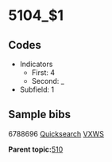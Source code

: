 # 5104\_$1

## Codes

-   Indicators
    -   First: 4
    -   Second: \_
-   Subfield: 1

## Sample bibs

6788696 [Quicksearch](https://search.library.yale.edu/catalog/6788696) [VXWS](http://prodorbis.library.yale.edu:7014/vxws/GetHoldingsService?bibId=6788696)

**Parent topic:**[510](../../tags/510/510.md)

